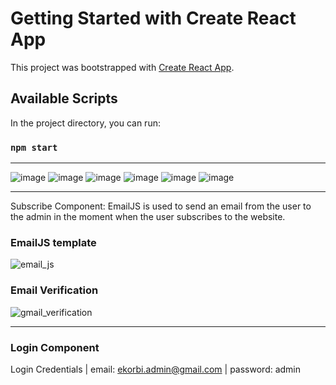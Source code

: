 # Getting Started with Create React App

This project was bootstrapped with [Create React App](https://github.com/facebook/create-react-app).

## Available Scripts

In the project directory, you can run:

### `npm start`
-----------------------------------------------------------------------------------
![image](https://user-images.githubusercontent.com/96446933/182423926-4781550d-c45f-4b79-893e-9c1fd878b993.png)
![image](https://user-images.githubusercontent.com/96446933/182424035-6a179d71-8819-46f6-9ed1-749109a71694.png)
![image](https://user-images.githubusercontent.com/96446933/182424150-2761e996-b359-499c-ad18-afa2bbf9cef5.png)
![image](https://user-images.githubusercontent.com/96446933/182424307-006c5f4a-27fe-4b13-89d9-424554fd3fee.png)
![image](https://user-images.githubusercontent.com/96446933/182424399-200a3881-bb0e-4ada-a595-b221d9cf3e4f.png)
![image](https://user-images.githubusercontent.com/96446933/182424480-a74587f0-0b39-42e7-b779-07cf93addbc1.png)

----------------------------------------------------------------------------------------------

Subscribe Component:
EmailJS is used to send an email from the user to the admin in the moment when the user subscribes to the website.

### EmailJS template

![email_js](https://user-images.githubusercontent.com/96446933/162812316-d7a78f00-4e15-4c67-8816-e99766d0bb38.png)


### Email Verification
![gmail_verification](https://user-images.githubusercontent.com/96446933/162811430-0cc9a11d-d725-4f97-8846-b2510fba2072.png)

-----------------------------------------------------------------------------------
### Login Component
Login Credentials | email: ekorbi.admin@gmail.com | password: admin
